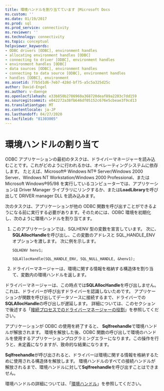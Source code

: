 ```yaml
---
title: 環境ハンドルを割り当てています |Microsoft Docs
ms.custom: ''
ms.date: 01/19/2017
ms.prod: sql
ms.prod_service: connectivity
ms.reviewer: ''
ms.technology: connectivity
ms.topic: conceptual
helpviewer_keywords:
- ODBC drivers [ODBC], environment handles
- allocating environment handles [ODBC]
- connecting to driver [ODBC], environment handles
- environment handles [ODBC]
- data sources [ODBC], environment handles
- connecting to data source [ODBC], environment handles
- handles [ODBC], environment
ms.assetid: 77b5d1d6-7eb7-428d-bf75-a5c5a325d25c
author: David-Engel
ms.author: v-daenge
ms.openlocfilehash: e33b850b2786960a368720deaf89a2203c7dd159
ms.sourcegitcommit: e042272a38fb646df05152c676e5cbeae3f9cd13
ms.translationtype: MT
ms.contentlocale: ja-JP
ms.lasthandoff: 04/27/2020
ms.locfileid: "81303005"
---
```

# <a name="allocating-the-environment-handle"></a>環境ハンドルの割り当て
ODBC アプリケーションの最初のタスクは、ドライバーマネージャーを読み込むことです。これがどのように行われるかは、オペレーティングシステムに依存します。 たとえば、Microsoft® Windows NT® Server/Windows 2000 Server、Windows NT Workstation/Windows 2000 Professional、または Microsoft Windows®95/98 を実行しているコンピューターでは、アプリケーションは Driver Manager ライブラリにリンクするか、または**LoadLibrary**を呼び出して DRIVER manager DLL を読み込みます。  
  
 次のタスクは、アプリケーションが他の ODBC 関数を呼び出すことができるようになる前に実行する必要があります。そのためには、ODBC 環境を初期化し、次のように環境ハンドルを割り当てます。  
  
1.  このアプリケーションでは、SQLHENV 型の変数を宣言しています。 次に、 **SQLAllocHandle**を呼び出し、この変数のアドレスと SQL_HANDLE_ENV オプションを渡します。 次に例を示します。  
  
    ```  
    SQLHENV henv1;  
  
    SQLAllocHandle(SQL_HANDLE_ENV, SQL_NULL_HANDLE, &henv1);  
    ```  
  
2.  ドライバーマネージャーは、環境に関する情報を格納する構造体を割り当て、変数内の環境ハンドルを返します。  
  
 ドライバーマネージャーは、この時点では**SQLAllocHandle**を呼び出しません。これは、ドライバーが呼び出すドライバーを認識しないためです。 アプリケーションが関数を呼び出してデータソースに接続するまで、ドライバーでの**SQLAllocHandle**の呼び出しが遅延します。 詳細については、このセクションで後述する「[接続プロセスでのドライバーマネージャーの役割](../../../odbc/reference/develop-app/driver-manager-s-role-in-the-connection-process.md)」を参照してください。  
  
 アプリケーションが ODBC の使用を終了すると、 **Sqlfreehandle**で環境ハンドルが解放されます。 環境を解放した後、ODBC 関数の呼び出しで環境のハンドルを使用するアプリケーションプログラミングエラーになります。この操作を行うと、未定義になりますが、致命的な結果になります。  
  
 **Sqlfreehandle**が呼び出されると、ドライバーは環境に関する情報を格納するために使用される構造体を解放します。 環境ハンドルのすべての接続ハンドルが解放されるまで、環境ハンドルに対して**Sqlfreehandle**を呼び出すことはできません。  
  
 環境ハンドルの詳細については、「[環境ハンドル](../../../odbc/reference/develop-app/environment-handles.md)」を参照してください。
